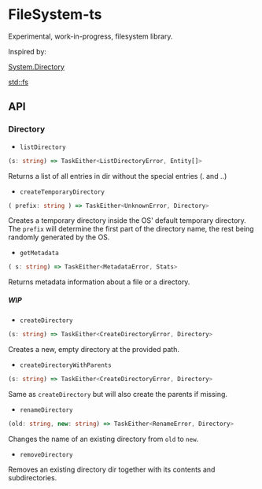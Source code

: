 # FileSystem-ts

Experimental, work-in-progress, filesystem library.

Inspired by:

[System.Directory](https://hackage.haskell.org/package/directory-1.3.6.1/docs/System-Directory.html)

[std::fs](https://doc.rust-lang.org/std/fs/index.html)

## API

### Directory

- `listDirectory` 

```ts
(s: string) => TaskEither<ListDirectoryError, Entity[]>
```

Returns a list of all entries in dir without the special entries (. and ..)

- `createTemporaryDirectory`

```ts
( prefix: string ) => TaskEither<UnknownError, Directory>
```

Creates a temporary directory inside the OS' default temporary directory. The `prefix` will determine the first part of the directory name, the rest being randomly generated by the OS.

- `getMetadata`

```ts
( s: string) => TaskEither<MetadataError, Stats>
```

Returns metadata information about a file or a directory.

##### WIP

- `createDirectory`

```ts
(s: string) => TaskEither<CreateDirectoryError, Directory>
```

Creates a new, empty directory at the provided path.

- `createDirectoryWithParents`

```ts
(s: string) => TaskEither<CreateDirectoryError, Directory>
```

Same as `createDirectory` but will also create the parents if missing.

- `renameDirectory`

```ts
(old: string, new: string) => TaskEither<RenameError, Directory>
```

Changes the name of an existing directory from `old` to `new`.

- `removeDirectory`

Removes an existing directory dir together with its contents and subdirectories.

